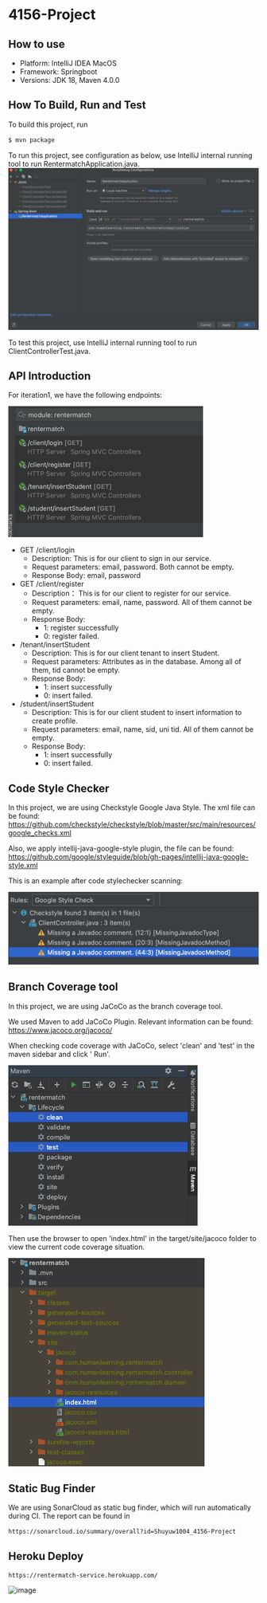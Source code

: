 # 4156-Project

## How to use

* Platform: IntelliJ IDEA MacOS
* Framework: Springboot
* Versions: JDK 18, Maven 4.0.0

## How To Build, Run and Test

To build this project, run

```bash
$ mvn package
```

To run this project, see configuration as below, use IntelliJ internal running tool to run
RentermatchApplication.java.
![img.png](img.png)

To test this project, use IntelliJ internal running tool to run ClientControllerTest.java.

## API Introduction

For iteration1, we have the following endpoints:

![img_2.png](img_2.png)

* GET /client/login
    - Description: This is for our client to sign in our service.
    - Request parameters: email, password. Both cannot be empty.
    - Response Body: email, password
* GET /client/register
    - Description： This is for our client to register for our service.
    - Request parameters: email, name, password. All of them cannot be empty.
    - Response Body:
        - 1: register successfully
        - 0: register failed.
* /tenant/insertStudent
    - Description: This is for our client tenant to insert Student.
    - Request parameters: Attributes as in the database. Among all of them, tid cannot be empty.
    - Response Body:
        - 1: insert successfully
        - 0: insert failed.
* /student/insertStudent
    - Description: This is for our client student to insert information to create profile.
    - Request parameters: email, name, sid, uni tid. All of them cannot be empty.
    - Response Body:
        - 1: insert successfully
        - 0: insert failed.

## Code Style Checker

In this project, we are using Checkstyle Google Java Style. The xml file can be found:
https://github.com/checkstyle/checkstyle/blob/master/src/main/resources/google_checks.xml

Also, we apply intellij-java-google-style plugin, the file can be found:
https://github.com/google/styleguide/blob/gh-pages/intellij-java-google-style.xml

This is an example after code stylechecker scanning:

![img_3.png](img_3.png)

## Branch Coverage tool

In this project, we are using JaCoCo as the branch coverage tool.

We used Maven to add JaCoCo Plugin. Relevant information can be found:
https://www.jacoco.org/jacoco/

When checking code coverage with JaCoCo, select 'clean' and 'test' in the maven sidebar and click '
Run'.

![img_4.jpg](img_4.jpg)

Then use the browser to open 'index.html' in the target/site/jacoco folder to view the current code
coverage situation.

![img_5.ipg](img_5.jpg)

## Static Bug Finder

We are using SonarCloud as static bug finder, which will run automatically during CI. The report can
be found in

```
https://sonarcloud.io/summary/overall?id=Shuyuw1004_4156-Project
```

## Heroku Deploy

```
https://rentermatch-service.herokuapp.com/ 
```

<img width="433" alt="image" src="https://user-images.githubusercontent.com/90531103/204440748-ae8ec197-0233-4062-9cf6-ec9d82b2c254.png">

